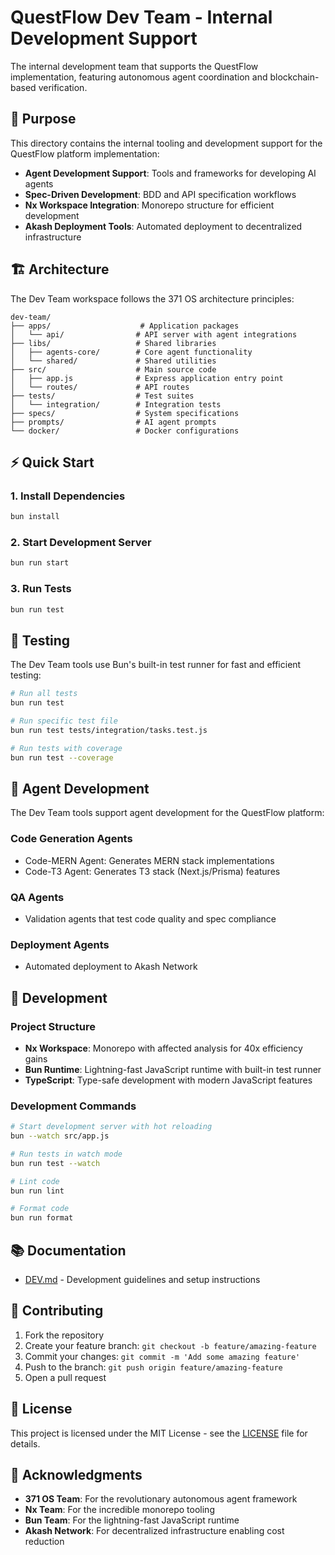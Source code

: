 # QuestFlow Dev Team - Internal Development Support

The internal development team that supports the QuestFlow implementation, featuring autonomous agent coordination and blockchain-based verification.

## 🚀 Purpose

This directory contains the internal tooling and development support for the QuestFlow platform implementation:

- **Agent Development Support**: Tools and frameworks for developing AI agents
- **Spec-Driven Development**: BDD and API specification workflows
- **Nx Workspace Integration**: Monorepo structure for efficient development
- **Akash Deployment Tools**: Automated deployment to decentralized infrastructure

## 🏗️ Architecture

The Dev Team workspace follows the 371 OS architecture principles:

```
dev-team/
├── apps/                    # Application packages
│   └── api/                # API server with agent integrations
├── libs/                   # Shared libraries
│   ├── agents-core/        # Core agent functionality
│   └── shared/             # Shared utilities
├── src/                    # Main source code
│   ├── app.js              # Express application entry point
│   └── routes/             # API routes
├── tests/                  # Test suites
│   └── integration/        # Integration tests
├── specs/                  # System specifications
├── prompts/                # AI agent prompts
└── docker/                 # Docker configurations
```

## ⚡ Quick Start

### 1. **Install Dependencies**
```bash
bun install
```

### 2. **Start Development Server**
```bash
bun run start
```

### 3. **Run Tests**
```bash
bun run test
```

## 🧪 Testing

The Dev Team tools use Bun's built-in test runner for fast and efficient testing:

```bash
# Run all tests
bun run test

# Run specific test file
bun run test tests/integration/tasks.test.js

# Run tests with coverage
bun run test --coverage
```

## 🤖 Agent Development

The Dev Team tools support agent development for the QuestFlow platform:

### Code Generation Agents
- Code-MERN Agent: Generates MERN stack implementations
- Code-T3 Agent: Generates T3 stack (Next.js/Prisma) features

### QA Agents
- Validation agents that test code quality and spec compliance

### Deployment Agents
- Automated deployment to Akash Network

## 🔧 Development

### Project Structure
- **Nx Workspace**: Monorepo with affected analysis for 40x efficiency gains
- **Bun Runtime**: Lightning-fast JavaScript runtime with built-in test runner
- **TypeScript**: Type-safe development with modern JavaScript features

### Development Commands
```bash
# Start development server with hot reloading
bun --watch src/app.js

# Run tests in watch mode
bun run test --watch

# Lint code
bun run lint

# Format code
bun run format
```

## 📚 Documentation

- [DEV.md](./DEV.md) - Development guidelines and setup instructions

## 🤝 Contributing

1. Fork the repository
2. Create your feature branch: `git checkout -b feature/amazing-feature`
3. Commit your changes: `git commit -m 'Add some amazing feature'`
4. Push to the branch: `git push origin feature/amazing-feature`
5. Open a pull request

## 📄 License

This project is licensed under the MIT License - see the [LICENSE](../../LICENSE) file for details.

## 🙏 Acknowledgments

- **371 OS Team**: For the revolutionary autonomous agent framework
- **Nx Team**: For the incredible monorepo tooling
- **Bun Team**: For the lightning-fast JavaScript runtime
- **Akash Network**: For decentralized infrastructure enabling cost reduction